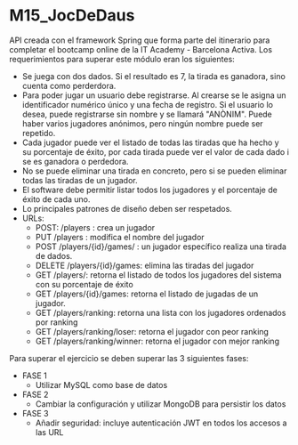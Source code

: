 # M15_JocDeDaus
API creada con el framework Spring que forma parte del itinerario para completar el bootcamp online de la IT Academy - Barcelona Activa.
Los requerimientos para superar este módulo eran los siguientes:
- Se juega con dos dados. Si el resultado es 7, la tirada es ganadora, sino cuenta como perderdora.
- Para poder jugar un usuario debe registrarse. Al crearse se le asigna un identificador numérico único y una fecha de registro. Si el usuario lo desea, puede registrarse sin nombre y se llamará "ANÒNIM". Puede haber varios jugadores anónimos, pero ningún nombre puede ser repetido.
- Cada jugador puede ver el listado de todas las tiradas que ha hecho y su porcentaje de éxito, por cada tirada puede ver el valor de cada dado i se es ganadora o perdedora.
- No se puede eliminar una tirada en concreto, pero si se pueden eliminar todas las tiradas de un jugador.
- El software debe permitir listar todos los jugadores y el porcentaje de éxito de cada uno.
- Lo principales patrones de diseño deben ser respetados.
- URLs:
  - POST: /players : crea un jugador 
  - PUT /players : modifica el nombre del jugador 
  - POST /players/{id}/games/ : un jugador específico realiza una tirada de dados.  
  - DELETE /players/{id}/games: elimina las tiradas del jugador 
  - GET /players/: retorna el listado de todos los jugadores del sistema con su porcentaje de éxito
  - GET /players/{id}/games: retorna el listado de jugadas de un jugador.
  - GET /players/ranking: retorna una lista con los jugadores ordenados por ranking
  - GET /players/ranking/loser: retorna el jugador con peor ranking 
  - GET /players/ranking/winner: retorna el jugador con mejor ranking
  
Para superar el ejercicio se deben superar las 3 siguientes fases:
- FASE 1
  - Utilizar MySQL como base de datos
- FASE 2
  - Cambiar la configuración y utilizar MongoDB para persistir los datos
- FASE 3
  - Añadir seguridad: incluye autenticación JWT en todos los accesos a las URL

